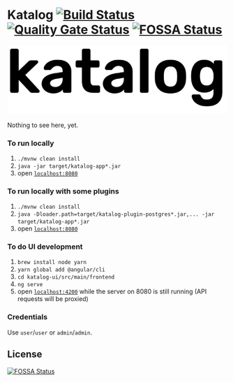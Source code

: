 <!-- mdformat off(GitHub header) -->
Katalog
[![Build Status](https://travis-ci.org/bolcom/katalog.svg?branch=master)](https://travis-ci.org/bolcom/katalog)
[![Quality Gate Status](https://sonarcloud.io/api/project_badges/measure?project=com.bol.katalog%3Akatalog-parent&metric=alert_status)](https://sonarcloud.io/dashboard?id=com.bol.katalog%3Akatalog-parent)
[![FOSSA Status](https://app.fossa.io/api/projects/git%2Bgithub.com%2Fbolcom%2Fkatalog.svg?type=shield)](https://app.fossa.io/projects/git%2Bgithub.com%2Fbolcom%2Fkatalog?ref=badge_shield)
======
<!-- mdformat on -->

<p align="center">
  <img src="katalog.svg" alt="Katalog Logo" />
</p>

Nothing to see here, yet.

### To run locally
1. `./mvnw clean install`
1. `java -jar target/katalog-app*.jar`
1. open [`localhost:8080`](http://localhost:8080)

### To run locally with some plugins
1. `./mvnw clean install`
1. `java -Dloader.path=target/katalog-plugin-postgres*.jar,... -jar target/katalog-app*.jar`
1. open [`localhost:8080`](http://localhost:8080)

### To do UI development
1. `brew install node yarn`
1. `yarn global add @angular/cli`
1. `cd katalog-ui/src/main/frontend`
1. `ng serve`
1. open [`localhost:4200`](http://localhost:4200) while the server on 8080 is still running (API requests will be proxied)

### Credentials
Use `user`/`user` or `admin`/`admin`.


## License
[![FOSSA Status](https://app.fossa.io/api/projects/git%2Bgithub.com%2Fbolcom%2Fkatalog.svg?type=large)](https://app.fossa.io/projects/git%2Bgithub.com%2Fbolcom%2Fkatalog?ref=badge_large)